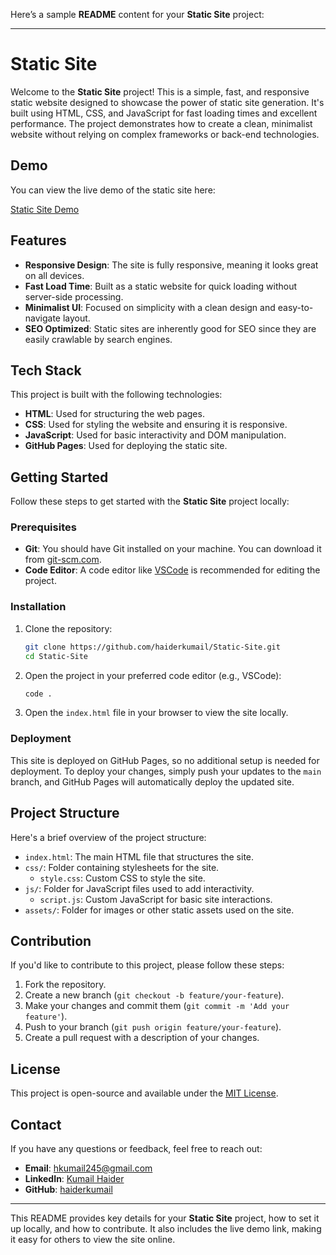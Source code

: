 Here’s a sample **README** content for your **Static Site** project:

---

# Static Site

Welcome to the **Static Site** project! This is a simple, fast, and responsive static website designed to showcase the power of static site generation. It's built using HTML, CSS, and JavaScript for fast loading times and excellent performance. The project demonstrates how to create a clean, minimalist website without relying on complex frameworks or back-end technologies.

## Demo

You can view the live demo of the static site here:

[Static Site Demo](https://haiderkumail.github.io/static-site/)

## Features

- **Responsive Design**: The site is fully responsive, meaning it looks great on all devices.
- **Fast Load Time**: Built as a static website for quick loading without server-side processing.
- **Minimalist UI**: Focused on simplicity with a clean design and easy-to-navigate layout.
- **SEO Optimized**: Static sites are inherently good for SEO since they are easily crawlable by search engines.

## Tech Stack

This project is built with the following technologies:

- **HTML**: Used for structuring the web pages.
- **CSS**: Used for styling the website and ensuring it is responsive.
- **JavaScript**: Used for basic interactivity and DOM manipulation.
- **GitHub Pages**: Used for deploying the static site.

## Getting Started

Follow these steps to get started with the **Static Site** project locally:

### Prerequisites

- **Git**: You should have Git installed on your machine. You can download it from [git-scm.com](https://git-scm.com).
- **Code Editor**: A code editor like [VSCode](https://code.visualstudio.com) is recommended for editing the project.

### Installation

1. Clone the repository:
   ```bash
   git clone https://github.com/haiderkumail/Static-Site.git
   cd Static-Site
   ```

2. Open the project in your preferred code editor (e.g., VSCode):
   ```bash
   code .
   ```

3. Open the `index.html` file in your browser to view the site locally.

### Deployment

This site is deployed on GitHub Pages, so no additional setup is needed for deployment. To deploy your changes, simply push your updates to the `main` branch, and GitHub Pages will automatically deploy the updated site.

## Project Structure

Here's a brief overview of the project structure:

- `index.html`: The main HTML file that structures the site.
- `css/`: Folder containing stylesheets for the site.
  - `style.css`: Custom CSS to style the site.
- `js/`: Folder for JavaScript files used to add interactivity.
  - `script.js`: Custom JavaScript for basic site interactions.
- `assets/`: Folder for images or other static assets used on the site.

## Contribution

If you'd like to contribute to this project, please follow these steps:

1. Fork the repository.
2. Create a new branch (`git checkout -b feature/your-feature`).
3. Make your changes and commit them (`git commit -m 'Add your feature'`).
4. Push to your branch (`git push origin feature/your-feature`).
5. Create a pull request with a description of your changes.

## License

This project is open-source and available under the [MIT License](LICENSE).

## Contact

If you have any questions or feedback, feel free to reach out:

- **Email**: [hkumail245@gmail.com](mailto:hkumail245@gmail.com)
- **LinkedIn**: [Kumail Haider](www.linkedin.com/in/kumail-haider-8979b2276)
- **GitHub**: [haiderkumail](https://github.com/haiderkumail)

---

This README provides key details for your **Static Site** project, how to set it up locally, and how to contribute. It also includes the live demo link, making it easy for others to view the site online.
